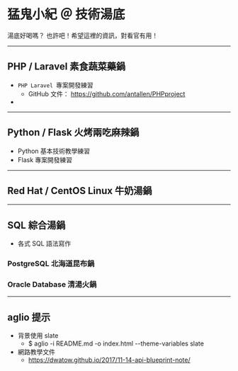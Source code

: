 # 猛鬼小紀 ＠ 技術湯底
湯底好喝嗎？
也許吧！希望這裡的資訊，對看官有用！ 

---
## PHP / Laravel 素食蔬菜藥鍋
+ <code fontcolor="red">PHP Laravel </code>專案開發練習
  + GitHub 文件： https://github.com/antallen/PHPproject
+ 

---
## Python / Flask 火烤兩吃麻辣鍋
+ Python 基本技術教學練習
+ Flask 專案開發練習

---

## Red Hat / CentOS Linux 牛奶湯鍋

---

## SQL 綜合湯鍋
+ 各式 SQL 語法寫作
### PostgreSQL 北海道昆布鍋

### Oracle Database 清湯火鍋

---
## aglio 提示
+ 背景使用 slate
  + $ aglio -i README.md -o index.html --theme-variables slate
+ 網路教學文件
  + https://dwatow.github.io/2017/11-14-api-blueprint-note/